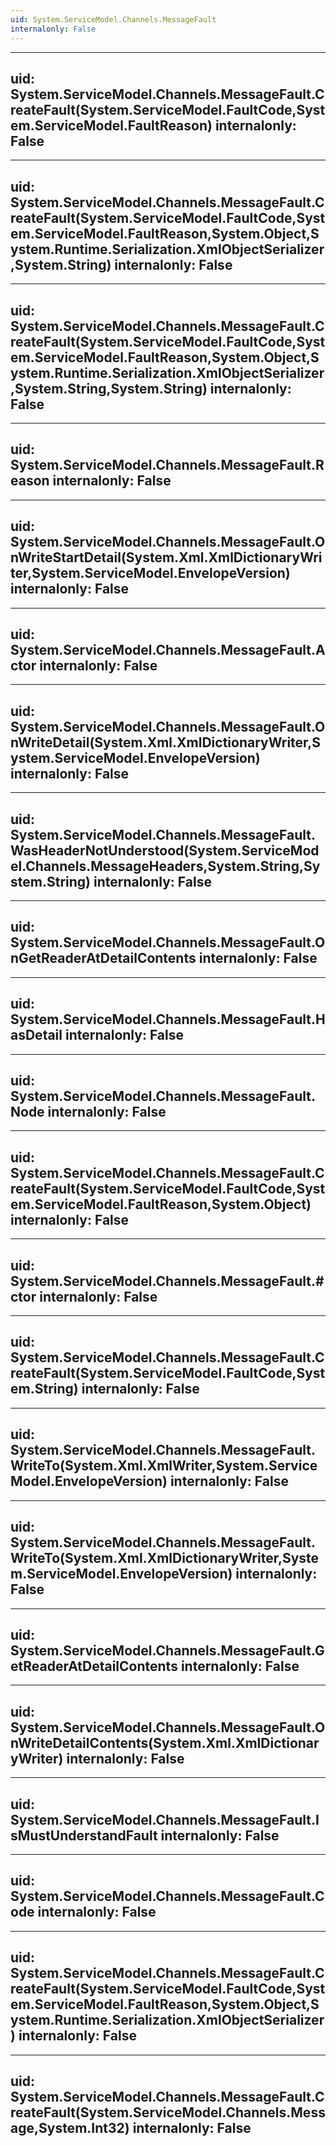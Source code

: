 ```yaml
---
uid: System.ServiceModel.Channels.MessageFault
internalonly: False
---
```


---
uid: System.ServiceModel.Channels.MessageFault.CreateFault(System.ServiceModel.FaultCode,System.ServiceModel.FaultReason)
internalonly: False
---

---
uid: System.ServiceModel.Channels.MessageFault.CreateFault(System.ServiceModel.FaultCode,System.ServiceModel.FaultReason,System.Object,System.Runtime.Serialization.XmlObjectSerializer,System.String)
internalonly: False
---

---
uid: System.ServiceModel.Channels.MessageFault.CreateFault(System.ServiceModel.FaultCode,System.ServiceModel.FaultReason,System.Object,System.Runtime.Serialization.XmlObjectSerializer,System.String,System.String)
internalonly: False
---

---
uid: System.ServiceModel.Channels.MessageFault.Reason
internalonly: False
---

---
uid: System.ServiceModel.Channels.MessageFault.OnWriteStartDetail(System.Xml.XmlDictionaryWriter,System.ServiceModel.EnvelopeVersion)
internalonly: False
---

---
uid: System.ServiceModel.Channels.MessageFault.Actor
internalonly: False
---

---
uid: System.ServiceModel.Channels.MessageFault.OnWriteDetail(System.Xml.XmlDictionaryWriter,System.ServiceModel.EnvelopeVersion)
internalonly: False
---

---
uid: System.ServiceModel.Channels.MessageFault.WasHeaderNotUnderstood(System.ServiceModel.Channels.MessageHeaders,System.String,System.String)
internalonly: False
---

---
uid: System.ServiceModel.Channels.MessageFault.OnGetReaderAtDetailContents
internalonly: False
---

---
uid: System.ServiceModel.Channels.MessageFault.HasDetail
internalonly: False
---

---
uid: System.ServiceModel.Channels.MessageFault.Node
internalonly: False
---

---
uid: System.ServiceModel.Channels.MessageFault.CreateFault(System.ServiceModel.FaultCode,System.ServiceModel.FaultReason,System.Object)
internalonly: False
---

---
uid: System.ServiceModel.Channels.MessageFault.#ctor
internalonly: False
---

---
uid: System.ServiceModel.Channels.MessageFault.CreateFault(System.ServiceModel.FaultCode,System.String)
internalonly: False
---

---
uid: System.ServiceModel.Channels.MessageFault.WriteTo(System.Xml.XmlWriter,System.ServiceModel.EnvelopeVersion)
internalonly: False
---

---
uid: System.ServiceModel.Channels.MessageFault.WriteTo(System.Xml.XmlDictionaryWriter,System.ServiceModel.EnvelopeVersion)
internalonly: False
---

---
uid: System.ServiceModel.Channels.MessageFault.GetReaderAtDetailContents
internalonly: False
---

---
uid: System.ServiceModel.Channels.MessageFault.OnWriteDetailContents(System.Xml.XmlDictionaryWriter)
internalonly: False
---

---
uid: System.ServiceModel.Channels.MessageFault.IsMustUnderstandFault
internalonly: False
---

---
uid: System.ServiceModel.Channels.MessageFault.Code
internalonly: False
---

---
uid: System.ServiceModel.Channels.MessageFault.CreateFault(System.ServiceModel.FaultCode,System.ServiceModel.FaultReason,System.Object,System.Runtime.Serialization.XmlObjectSerializer)
internalonly: False
---

---
uid: System.ServiceModel.Channels.MessageFault.CreateFault(System.ServiceModel.Channels.Message,System.Int32)
internalonly: False
---
